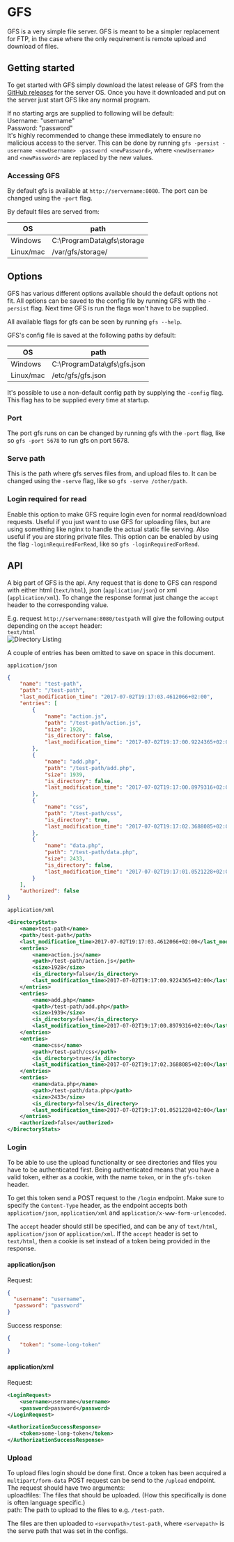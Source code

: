 # GFS
GFS is a very simple file server. GFS is meant to be a simpler replacement for FTP, in the case where the only 
requirement is remote upload and download of files. 

## Getting started
To get started with GFS simply download the latest release of GFS from the [GitHub releases][releases] for the 
server OS. Once you have it downloaded and put on the server just start GFS like any normal program. 

If no starting args are supplied to following will be default:  
Username: "username"  
Password: "password"  
It's highly recommended to change these immediately to ensure no malicious access to the server. 
This can be done by running `gfs -persist -username <newUsername> -password <newPassword>`, where `<newUsername>` 
and `<newPassword>` are replaced by the new values. 

### Accessing GFS
By default gfs is available at `http://servername:8080`. The port can be changed using the `-port` flag. 

By default files are served from:

|OS        |path                       |  
|----------|---------------------------|  
|Windows   |C:\ProgramData\gfs\storage |  
|Linux/mac |/var/gfs/storage/          |  

## Options
GFS has various different options available should the default options not fit. All options can be saved to the config
file by running GFS with the `-persist` flag. Next time GFS is run the flags won't have to be supplied. 

All available flags for gfs can be seen by running `gfs --help`.

GFS's config file is saved at the following paths by default:

|OS        |path                       |  
|----------|---------------------------|  
|Windows   |C:\ProgramData\gfs\gfs.json|  
|Linux/mac |/etc/gfs/gfs.json          |  

It's possible to use a non-default config path by supplying the `-config` flag. This flag has to be supplied 
every time at startup. 

### Port
The port gfs runs on can be changed by running gfs with the `-port` flag, like so `gfs -port 5678` to run 
gfs on port 5678. 

### Serve path
This is the path where gfs serves files from, and upload files to. It can be changed using the `-serve` flag, 
like so `gfs -serve /other/path`.

### Login required for read
Enable this option to make GFS require login even for normal read/download requests. Useful if you just want to use GFS
for uploading files, but are using something like nginx to handle the actual static file serving. Also useful if you 
are storing private files. 
This option can be enabled by using the flag `-loginRequiredForRead`, like so `gfs -loginRequiredForRead`.


## API
A big part of GFS is the api. Any request that is done to GFS can respond with either html (`text/html`), 
json (`application/json`) or xml (`application/xml`). To change the response format just change the `accept` header to the 
corresponding value. 

E.g. request `http://servername:8080/testpath` will give the following output depending on the `accept` header:  
`text/html`  
![Directory Listing](https://raw.githubusercontent.com/zlepper/gfs/master/images/directory-listing.png)

A couple of entries has been omitted to save on space in this document.

`application/json`
```json
{
    "name": "test-path",
    "path": "/test-path",
    "last_modification_time": "2017-07-02T19:17:03.4612066+02:00",
    "entries": [
        {
            "name": "action.js",
            "path": "/test-path/action.js",
            "size": 1928,
            "is_directory": false,
            "last_modification_time": "2017-07-02T19:17:00.9224365+02:00"
        },
        {
            "name": "add.php",
            "path": "/test-path/add.php",
            "size": 1939,
            "is_directory": false,
            "last_modification_time": "2017-07-02T19:17:00.8979316+02:00"
        },
        {
            "name": "css",
            "path": "/test-path/css",
            "is_directory": true,
            "last_modification_time": "2017-07-02T19:17:02.3688085+02:00"
        },
        {
            "name": "data.php",
            "path": "/test-path/data.php",
            "size": 2433,
            "is_directory": false,
            "last_modification_time": "2017-07-02T19:17:01.0521228+02:00"
        }
    ],
    "authorized": false
}
```

`application/xml`
```xml
<DirectoryStats>
    <name>test-path</name>
    <path>/test-path</path>
    <last_modification_time>2017-07-02T19:17:03.4612066+02:00</last_modification_time>
    <entries>
        <name>action.js</name>
        <path>/test-path/action.js</path>
        <size>1928</size>
        <is_directory>false</is_directory>
        <last_modification_time>2017-07-02T19:17:00.9224365+02:00</last_modification_time>
    </entries>
    <entries>
        <name>add.php</name>
        <path>/test-path/add.php</path>
        <size>1939</size>
        <is_directory>false</is_directory>
        <last_modification_time>2017-07-02T19:17:00.8979316+02:00</last_modification_time>
    </entries>
    <entries>
        <name>css</name>
        <path>/test-path/css</path>
        <is_directory>true</is_directory>
        <last_modification_time>2017-07-02T19:17:02.3688085+02:00</last_modification_time>
    </entries>
    <entries>
        <name>data.php</name>
        <path>/test-path/data.php</path>
        <size>2433</size>
        <is_directory>false</is_directory>
        <last_modification_time>2017-07-02T19:17:01.0521228+02:00</last_modification_time>
    </entries>
    <authorized>false</authorized>
</DirectoryStats>
```

### Login
To be able to use the upload functionality or see directories and files you have to be authenticated first. 
Being authenticated means that you have a valid token, either as a cookie, with the name `token`, or in 
the `gfs-token` header.

To get this token send a POST request to the `/login` endpoint. Make sure to specify the `Content-Type` header, 
as the endpoint accepts both `application/json`, `application/xml` and `application/x-www-form-urlencoded`. 

The `accept` header should still be specified, and can be any of `text/html`, `application/json` or `application/xml`.
If the `accept` header is set to `text/html`, then a cookie is set instead of a token being provided in the response. 


#### application/json
Request:
```json
{
  "username": "username",
  "password": "password"
}
```

Success response:
```json
{
    "token": "some-long-token"
}
```


#### application/xml
Request:
```xml
<LoginRequest>
    <username>username</username>
    <password>password</password>
</LoginRequest>
```

```xml
<AuthorizationSuccessResponse>
    <token>some-long-token</token>
</AuthorizationSuccessResponse>
```


### Upload
To upload files login should be done first. Once a token has been acquired a `multipart/form-data` POST request 
can be send to the `/upload` endpoint.  
The request should have two arguments:  
uploadfiles: The files that should be uploaded. (How this specifically is done is often language specific.)  
path: The path to upload to the files to e.g. `/test-path`.  

The files are then uploaded to `<servepath>/test-path`, where `<servepath>` is the serve path that was 
set in the configs. 


[releases]: https://github.com/zlepper/gfs/releases

